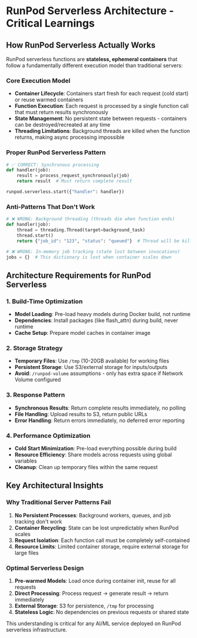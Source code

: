 # RunPod Serverless Architecture - Critical Learnings

## How RunPod Serverless Actually Works

RunPod serverless functions are **stateless, ephemeral containers** that follow a fundamentally different execution model than traditional servers:

### Core Execution Model
- **Container Lifecycle**: Containers start fresh for each request (cold start) or reuse warmed containers
- **Function Execution**: Each request is processed by a single function call that must return results synchronously
- **State Management**: No persistent state between requests - containers can be destroyed/recreated at any time
- **Threading Limitations**: Background threads are killed when the function returns, making async processing impossible

### Proper RunPod Serverless Pattern
```python
# ✅ CORRECT: Synchronous processing
def handler(job):
    result = process_request_synchronously(job)
    return result  # Must return complete result

runpod.serverless.start({"handler": handler})
```

### Anti-Patterns That Don't Work
```python
# ❌ WRONG: Background threading (threads die when function ends)
def handler(job):
    thread = threading.Thread(target=background_task)
    thread.start()
    return {"job_id": "123", "status": "queued"}  # Thread will be killed!

# ❌ WRONG: In-memory job tracking (state lost between invocations)
jobs = {}  # This dictionary is lost when container scales down
```

## Architecture Requirements for RunPod Serverless

### 1. Build-Time Optimization
- **Model Loading**: Pre-load heavy models during Docker build, not runtime
- **Dependencies**: Install packages (like flash_attn) during build, never runtime
- **Cache Setup**: Prepare model caches in container image

### 2. Storage Strategy
- **Temporary Files**: Use `/tmp` (10-20GB available) for working files
- **Persistent Storage**: Use S3/external storage for inputs/outputs
- **Avoid**: `/runpod-volume` assumptions - only has extra space if Network Volume configured

### 3. Response Pattern
- **Synchronous Results**: Return complete results immediately, no polling
- **File Handling**: Upload results to S3, return public URLs
- **Error Handling**: Return errors immediately, no deferred error reporting

### 4. Performance Optimization
- **Cold Start Minimization**: Pre-load everything possible during build
- **Resource Efficiency**: Share models across requests using global variables
- **Cleanup**: Clean up temporary files within the same request

## Key Architectural Insights

### Why Traditional Server Patterns Fail
1. **No Persistent Processes**: Background workers, queues, and job tracking don't work
2. **Container Recycling**: State can be lost unpredictably when RunPod scales
3. **Request Isolation**: Each function call must be completely self-contained
4. **Resource Limits**: Limited container storage, require external storage for large files

### Optimal Serverless Design
1. **Pre-warmed Models**: Load once during container init, reuse for all requests
2. **Direct Processing**: Process request → generate result → return immediately
3. **External Storage**: S3 for persistence, `/tmp` for processing
4. **Stateless Logic**: No dependencies on previous requests or shared state

This understanding is critical for any AI/ML service deployed on RunPod serverless infrastructure.